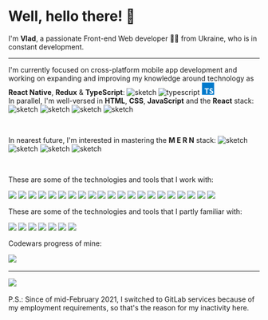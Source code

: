 # Well, hello there! 👋

I'm **Vlad**, a passionate Front-end Web developer 👨‍💻 from Ukraine, who is in constant development.

---

I'm currently focused on cross-platform mobile app development and working on expanding and improving my knowledge around technology as **React Native**, **Redux** & **TypeScript**: <img src="https://www.vectorlogo.zone/logos/reactjs/reactjs-icon.svg" alt="sketch" width="25" height="25"/> <img src="https://camo.githubusercontent.com/fa9e6862458a3f719c8be00fa538a8cea8e4f0c1ea32147fe55c566b0e5f021e/68747470733a2f2f72656475782e6a732e6f72672f696d672f72656475782e737667" alt="typescript" width="25" height="25"/> <img src="https://raw.githubusercontent.com/devicons/devicon/master/icons/typescript/typescript-original.svg" alt="typescript" width="25" height="25"/>
<br>
In parallel, I'm well-versed in **HTML**, **CSS**, **JavaScript** and the **React** stack: <img src="https://www.vectorlogo.zone/logos/w3_html5/w3_html5-icon.svg" alt="sketch" width="25" height="25"/> <img src="https://www.vectorlogo.zone/logos/w3_css/w3_css-icon.svg" alt="sketch" width="25" height="25"/> <img src="https://www.vectorlogo.zone/logos/javascript/javascript-icon.svg" alt="sketch" width="25" height="25"/> <img src="https://www.vectorlogo.zone/logos/reactjs/reactjs-icon.svg" alt="sketch" width="25" height="25"/>

<br>

In nearest future, I'm interested in mastering the **M E R N** stack: <img src="https://www.vectorlogo.zone/logos/mongodb/mongodb-icon.svg" alt="sketch" width="25" height="25"/> <img src="https://www.vectorlogo.zone/logos/expressjs/expressjs-icon.svg" alt="sketch" width="25" height="25"/> <img src="https://www.vectorlogo.zone/logos/reactjs/reactjs-icon.svg" alt="sketch" width="25" height="25"/> <img src="https://www.vectorlogo.zone/logos/nodejs/nodejs-icon.svg" alt="sketch" width="25" height="25"/>

<br>

These are some of the technologies and tools that I work with:

<p>
  <img src="https://img.shields.io/badge/HTML5-black?style=flat&logo=html5">
  <img src="https://img.shields.io/badge/CSS3-black?style=flat&logo=css3">
  <img src="https://img.shields.io/badge/Sass / SCSS-black?style=flat&logo=sass">
  <img src="https://img.shields.io/badge/JavaScript-black?style=flat&logo=javascript">
  <img src="https://img.shields.io/badge/React Native-black?style=flat&logo=React">
  <img src="https://img.shields.io/badge/React-black?style=flat&logo=React">
  <img src="https://img.shields.io/badge/TypeScript-black?style=flat&logo=typescript">
  <img src="https://img.shields.io/badge/Redux-black?style=flat&logo=redux">
  <img src="https://img.shields.io/badge/Jest-black?style=flat&logo=jest">
  <img src="https://img.shields.io/badge/sentry-black?style=flat&logo=sentry">
  <img src="https://img.shields.io/badge/Git-black?style=flat&logo=Git">
  <img src="https://img.shields.io/badge/GitHub-black?style=flat&logo=GitHub">
  <img src="https://img.shields.io/badge/GitLab-black?style=flat&logo=gitlab">
  <img src="https://img.shields.io/badge/Gulp-black?style=flat&logo=gulp">
  <img src="https://img.shields.io/badge/Webpack-black?style=flat&logo=webpack">
  <img src="https://img.shields.io/badge/npm-black?style=flat&logo=npm">
  <img src="https://img.shields.io/badge/shell / bush-black?style=flat&logo=powershell">
  <img src="https://img.shields.io/badge/VS Code-black?style=flat&logo=visual-studio-code">
  <img src="https://img.shields.io/badge/Figma-black?style=flat&logo=figma">
  <img src="https://img.shields.io/badge/Trello-black?style=flat&logo=trello">
  <img src="https://img.shields.io/badge/Jira-black?style=flat&logo=jira">
</p>

These are some of the technologies and tools that I partly familiar with:

<p>
  <img src="https://img.shields.io/badge/Bootstrap-black?style=flat&logo=bootstrap"> 
  <img src="https://img.shields.io/badge/Bulma-black?style=flat&logo=bulma">
  <img src="https://img.shields.io/badge/jQuery-black?style=flat&logo=jquery">
  <img src="https://img.shields.io/badge/Angular-black?style=flat&logo=Angular">
  <img src="https://img.shields.io/badge/Node.js-black?style=flat&logo=node.js">
  <img src="https://img.shields.io/badge/Express.js-black?style=flat&logo=express">
  <img src="https://img.shields.io/badge/Photoshop-black?style=flat&logo=adobe-photoshop">
</p>

Codewars progress of mine:

<img src="https://www.codewars.com/users/5Mountains/badges/micro">

---

![](https://visitor-badge.glitch.me/badge?page_id=5Mountains.5Mountains)

P.S.: Since of mid-February 2021, I switched to GitLab services because of my employment requirements, so that's the reason for my inactivity here.
